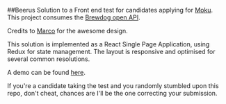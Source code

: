 ##Beerus
Solution to a Front end test for candidates applying for [Moku](https://moku.io/). This project consumes the [Brewdog open API](https://punkapi.com/).

Credits to [Marco](http://marcomezzavilla.com/) for the awesome design.

This solution is implemented as a React Single Page Application, using Redux for state management.
The layout is responsive and optimised for several common resolutions.

A demo can be found [here](https://beerus-995b7.firebaseapp.com).

If you're a candidate taking the test and you randomly stumbled upon this repo, don't cheat, chances are I'll be the one correcting your submission.
